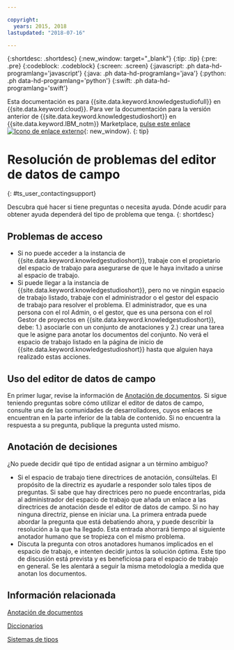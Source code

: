 ```yaml
---

copyright:
  years: 2015, 2018
lastupdated: "2018-07-16"

---
```


{:shortdesc: .shortdesc}
{:new_window: target="_blank"}
{:tip: .tip}
{:pre: .pre}
{:codeblock: .codeblock}
{:screen: .screen}
{:javascript: .ph data-hd-programlang='javascript'}
{:java: .ph data-hd-programlang='java'}
{:python: .ph data-hd-programlang='python'}
{:swift: .ph data-hd-programlang='swift'}

Esta documentación es para {{site.data.keyword.knowledgestudiofull}} en {{site.data.keyword.cloud}}. Para ver la documentación para la versión anterior de {{site.data.keyword.knowledgestudioshort}} en {{site.data.keyword.IBM_notm}} Marketplace, [pulse este enlace ![Icono de enlace externo](../../icons/launch-glyph.svg "Icono de enlace externo")](https://{DomainName}/docs/services/knowledge-studio/user-guide-help.html){: new_window}.
{: tip}

# Resolución de problemas del editor de datos de campo
{: #ts_user_contactingsupport}

Descubra qué hacer si tiene preguntas o necesita ayuda. Dónde acudir para obtener ayuda dependerá del tipo de problema que tenga.
{: shortdesc}

## Problemas de acceso

- Si no puede acceder a la instancia de {{site.data.keyword.knowledgestudioshort}}, trabaje con el propietario del espacio de trabajo para asegurarse de que le haya invitado a unirse al espacio de trabajo.
- Si puede llegar a la instancia de {{site.data.keyword.knowledgestudioshort}}, pero no ve ningún espacio de trabajo listado, trabaje con el administrador o el gestor del espacio de trabajo para resolver el problema. El administrador, que es una persona con el rol Admin, o el gestor, que es una persona con el rol Gestor de proyectos en {{site.data.keyword.knowledgestudioshort}}, debe: 1.) asociarle con un conjunto de anotaciones y 2.) crear una tarea que le asigne para anotar los documentos del conjunto. No verá el espacio de trabajo listado en la página de inicio de {{site.data.keyword.knowledgestudioshort}} hasta que alguien haya realizado estas acciones.

## Uso del editor de datos de campo

En primer lugar, revise la información de [Anotación de documentos](/docs/services/watson-knowledge-studio/user-guide.html). Si sigue teniendo preguntas sobre cómo utilizar el editor de datos de campo, consulte una de las comunidades de desarrolladores, cuyos enlaces se encuentran en la parte inferior de la tabla de contenido. Si no encuentra la respuesta a su pregunta, publique la pregunta usted mismo.

## Anotación de decisiones

¿No puede decidir qué tipo de entidad asignar a un término ambiguo?

- Si el espacio de trabajo tiene directrices de anotación, consúltelas. El propósito de la directriz es ayudarle a responder solo tales tipos de preguntas. Si sabe que hay directrices pero no puede encontrarlas, pida al administrador del espacio de trabajo que añada un enlace a las directrices de anotación desde el editor de datos de campo. Si no hay ninguna directriz, piense en iniciar una. La primera entrada puede abordar la pregunta que está debatiendo ahora, y puede describir la resolución a la que ha llegado. Esta entrada ahorrará tiempo al siguiente anotador humano que se tropieza con el mismo problema.
- Discuta la pregunta con otros anotadores humanos implicados en el espacio de trabajo, e intenten decidir juntos la solución óptima. Este tipo de discusión está prevista y es beneficiosa para el espacio de trabajo en general. Se les alentará a seguir la misma metodología a medida que anotan los documentos.

## Información relacionada

[Anotación de documentos](/docs/services/watson-knowledge-studio/user-guide.html)

[Diccionarios](/docs/services/watson-knowledge-studio/dictionaries.html)

[Sistemas de tipos](/docs/services/watson-knowledge-studio/typesystem.html)
